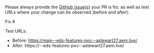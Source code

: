 Please always provide the [GitHub issue(s)](../issues) your PR is for, as well as test URLs where your change can be observed (before and after):

Fix #<gh-issue-id>

Test URLs:
- Before: https://main--eds-features-poc--astewart27.aem.live/
- After: https://<branch>--eds-features-poc--astewart27.aem.live/
